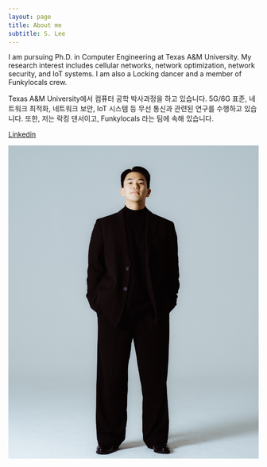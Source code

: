 ```yaml
---
layout: page
title: About me
subtitle: S. Lee
---
```

I am pursuing Ph.D. in Computer Engineering at Texas A&M University. My research interest includes cellular networks, network optimization, network security, and IoT systems. I am also a Locking dancer and a member of Funkylocals crew.

Texas A&M University에서 컴퓨터 공학 박사과정을 하고 있습니다. 5G/6G 표준, 네트워크 최적화, 네트워크 보안, IoT 시스템 등 무선 통신과 관련된 연구를 수행하고 있습니다. 또한, 저는 락킹 댄서이고, Funkylocals 라는 팀에 속해 있습니다.

[Linkedin](https://www.linkedin.com/in/sangwoo-lee-a00829267/)

![Profile Picture](../assets/img/profile_long.jpg)